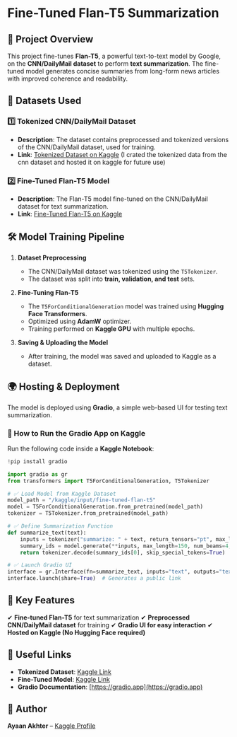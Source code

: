 # Fine-Tuned Flan-T5 Summarization

## 📌 Project Overview
This project fine-tunes **Flan-T5**, a powerful text-to-text model by Google, on the **CNN/DailyMail dataset** to perform **text summarization**. The fine-tuned model generates concise summaries from long-form news articles with improved coherence and readability.

## 🚀 Datasets Used
### 1️⃣ **Tokenized CNN/DailyMail Dataset**
- **Description**: The dataset contains preprocessed and tokenized versions of the CNN/DailyMail dataset, used for training.
- **Link**: [Tokenized Dataset on Kaggle](https://www.kaggle.com/datasets/ayaanakhter/tokenized-dataset) (I crated the tokenized data from the cnn dataset and hosted it on kaggle for future use) 

### 2️⃣ **Fine-Tuned Flan-T5 Model**
- **Description**: The Flan-T5 model fine-tuned on the CNN/DailyMail dataset for text summarization.
- **Link**: [Fine-Tuned Flan-T5 on Kaggle](https://www.kaggle.com/datasets/ayaanakhter/fine-tuned-flan-t5) 

## 🛠️ Model Training Pipeline
1. **Dataset Preprocessing**
   - The CNN/DailyMail dataset was tokenized using the `T5Tokenizer`.
   - The dataset was split into **train, validation, and test** sets.

2. **Fine-Tuning Flan-T5**
   - The `T5ForConditionalGeneration` model was trained using **Hugging Face Transformers**.
   - Optimized using **AdamW** optimizer.
   - Training performed on **Kaggle GPU** with multiple epochs.

3. **Saving & Uploading the Model**
   - After training, the model was saved and uploaded to Kaggle as a dataset.

## 🌍 Hosting & Deployment
The model is deployed using **Gradio**, a simple web-based UI for testing text summarization.

### 🔹 How to Run the Gradio App on Kaggle
Run the following code inside a **Kaggle Notebook**:

```python
!pip install gradio

import gradio as gr
from transformers import T5ForConditionalGeneration, T5Tokenizer

# ✅ Load Model from Kaggle Dataset
model_path = "/kaggle/input/fine-tuned-flan-t5"
model = T5ForConditionalGeneration.from_pretrained(model_path)
tokenizer = T5Tokenizer.from_pretrained(model_path)

# ✅ Define Summarization Function
def summarize_text(text):
    inputs = tokenizer("summarize: " + text, return_tensors="pt", max_length=512, truncation=True)
    summary_ids = model.generate(**inputs, max_length=150, num_beams=4, early_stopping=True)
    return tokenizer.decode(summary_ids[0], skip_special_tokens=True)

# ✅ Launch Gradio UI
interface = gr.Interface(fn=summarize_text, inputs="text", outputs="text", title="Flan-T5 Summarization")
interface.launch(share=True)  # Generates a public link
```

## 🎯 Key Features
✔ **Fine-tuned Flan-T5** for text summarization
✔ **Preprocessed CNN/DailyMail dataset** for training
✔ **Gradio UI for easy interaction**
✔ **Hosted on Kaggle (No Hugging Face required)**

## 🔗 Useful Links
- **Tokenized Dataset**: [Kaggle Link](https://www.kaggle.com/datasets/ayaanakhter/tokenized-dataset)
- **Fine-Tuned Model**: [Kaggle Link](https://www.kaggle.com/datasets/ayaanakhter/fine-tuned-flan-t5)
- **Gradio Documentation**: [https://gradio.app](https://gradio.app)

## 📝 Author
**Ayaan Akhter** – [Kaggle Profile](https://www.kaggle.com/ayaanakhter)

